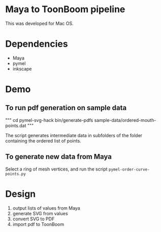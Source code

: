 # Maya to ToonBoom pipeline

This was developed for Mac OS.

# Dependencies

* Maya
* pymel
* inkscape

# Demo

## To run pdf generation on sample data

"""
cd pymel-svg-hack
bin/generate-pdfs sample-data/ordered-mouth-points.dat
"""

The script generates intermediate data in subfolders of the
folder containing the ordered list of points.

## To generate new data from Maya

Select a ring of mesh vertices, and run the script `pymel-order-curve-points.py`

# Design

1. output lists of values from Maya
2. generate SVG from values
3. convert SVG to PDF
4. import pdf to ToonBoom
